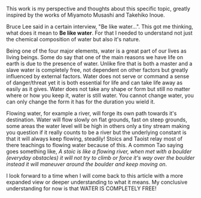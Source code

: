 
This work is my perspective and thoughts about this specific topic, greatly inspired by the works of Miyamoto Musashi and Takehiko Inoue.

Bruce Lee said in a certain interview, "Be like water...". This got me thinking, what does it mean to __Be like water__. For that I needed to understand not just the chemical composition of water but also it's nature. 

Being one of the four major elements, water is a great part of our lives as living beings. Some do say that one of the main reasons we have life on earth is due to the presence of water.  Unlike fire that is both a master and a slave water is completely free, not dependent on other factors but greatly influenced by external factors. Water does not serve or command a sense of danger/threat yet it is both essential for life and can take life away as easily as it gives. Water does not take any shape or form but still no matter where or how you keep it, water is still water. You cannot change water, you can only change the form it has for the duration you wield it. 

Flowing water, for example a river, will forge its own path towards it's destination. Water will flow slowly on flat grounds, fast on steep grounds, some areas the water level will be high in others only a tiny stream making you question if it really counts to be a river but the underlying constant is that it will always keep flowing, steadily! Stoics and Taoist relay most of there teachings to flowing water because of this. A common Tao saying goes something like, _A stoic is like a flowing river, when met with a boulder (everyday obstacles) it will not try to climb or force it's way over the boulder instead it will maneuver around the boulder and keep moving on_.

I look forward to a time when I will come back to this article with a more expanded view or deeper understanding to what it means. My conclusive understanding for now is that WATER IS COMPLETELY FREE!
